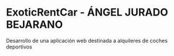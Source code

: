 # ExoticRentCar - ÁNGEL JURADO BEJARANO
Desarrollo de una aplicación web destinada a alquileres de coches deportivos
